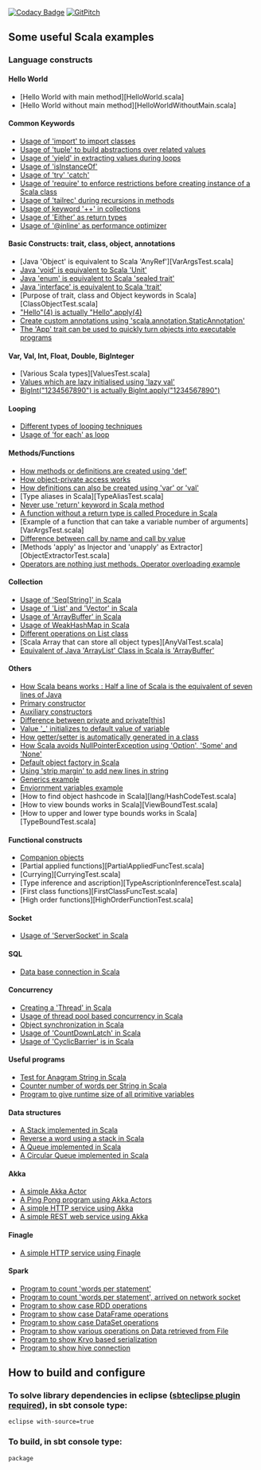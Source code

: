 [![Codacy Badge](https://api.codacy.com/project/badge/Grade/507e7b65e6794888b4a89a6682db0287)](https://www.codacy.com/app/inbravo/scala-feature-set?utm_source=github.com&amp;utm_medium=referral&amp;utm_content=inbravo/scala-feature-set&amp;utm_campaign=Badge_Grade)
[![GitPitch](https://gitpitch.com/assets/badge.svg)](https://gitpitch.com/inbravo/scala-feature-set/master?grs=github&t=white)


## Some useful Scala examples

### Language constructs

#### Hello World
-  [Hello World with main method][HelloWorld.scala]
-  [Hello World without main method][HelloWorldWithoutMain.scala]

#### Common Keywords
-  [Usage of 'import' to import classes][ImportTest.md]
-  [Usage of 'tuple' to build abstractions over related values][TupleTest.md]
-  [Usage of 'yield' in extracting values during loops][YieldTest.md]
-  [Usage of 'isInstanceOf'][InstanceOfTest.md]
-  [Usage of 'try' 'catch'][TryCatchTest.md]
-  [Usage of 'require' to enforce restrictions before creating instance of a Scala class][RequireTest.md]
-  [Usage of 'tailrec' during recursions in methods][FactorialTest.md]
-  [Usage of keyword '++' in collections][StringsTest.md]
-  [Usage of 'Either' as return types][EitherTest.md]
-  [Usage of '@inline' as performance optimizer][MethodInlineTest.md]

#### Basic Constructs: trait, class, object, annotations
-  [Java 'Object' is equivalent to Scala 'AnyRef'][VarArgsTest.scala]
-  [Java 'void' is equivalent to Scala 'Unit'][MathOpsTest.md]
-  [Java 'enum' is equivalent to Scala 'sealed trait'][SealedTraitTest.md]
-  [Java 'interface' is equivalent to Scala 'trait'][MultipleTraitTest.md]
-  [Purpose of trait, class and Object keywords in Scala][ClassObjectTest.scala]
-  ["Hello"(4) is actually "Hello".apply(4)][ApplyMethodTest.md]
-  [Create custom annotations using 'scala.annotation.StaticAnnotation'][AnnotationTest.md]
-  [The 'App' trait can be used to quickly turn objects into executable programs][EitherTest.md]

#### Var, Val, Int, Float, Double, BigInteger
-  [Various Scala types][ValuesTest.scala]
-  [Values which are lazy initialised using 'lazy val'][LazyValTest.md]
-  [BigInt("1234567890") is actually BigInt.apply("1234567890")][MathOpsTest.md]

#### Looping
-  [Different types of looping techniques][LoopTest.md]
-  [Usage of 'for each' as loop][ForEachTest.md]

#### Methods/Functions
-  [How methods or definitions are created using 'def'][MethodTest.md]
-  [How object-private access works][ObjectPrivateAccess.md]
-  [How definitions can also be created using 'var' or 'val'][VarAndValTest.md]
-  [Type aliases in Scala][TypeAliasTest.scala]
-  [Never use 'return' keyword in Scala method][AvoidReturnTest.md]
-  [A function without a return type is called Procedure in Scala][ProcedureTest.md]
-  [Example of a function that can take a variable number of arguments][VarArgsTest.scala]
-  [Difference between call by name and call by value][CallByNameAndValueTest.md]
-  [Methods 'apply' as Injector and 'unapply' as Extractor][ObjectExtractorTest.scala]
-  [Operators are nothing just methods. Operator overloading example][OperatorsAreMethods.md]

#### Collection
-  [Usage of 'Seq[String]' in Scala][SeqOfStringsTest.md]
-  [Usage of 'List' and 'Vector' in Scala][ListTest.md]
-  [Usage of 'ArrayBuffer' in Scala][ArrayBufferTest.md]
-  [Usage of WeakHashMap in Scala][WeakHashMapTest.md]
-  [Different operations on List class][ListOperationsTest.md]
-  [Scala Array that can store all object types][AnyValTest.scala]
-  [Equivalent of Java 'ArrayList' Class in Scala is 'ArrayBuffer'][ArrayBufferTest.md]

#### Others
-  [How Scala beans works : Half a line of Scala is the equivalent of seven lines of Java][PrimaryConstructorTest.md]
-  [Primary constructor][PrimaryConstructorTest.md]
-  [Auxiliary constructors][AuxiliaryConstructorsTest.md]
-  [Difference between private and private[this]][ObjectPrivateAccess.md]
-  [Value '_' initializes to default value of variable][MutatorTest.md]
-  [How getter/setter is automatically generated in a class][MutatorTest.md]
-  [How Scala avoids NullPointerException using 'Option', 'Some' and 'None'][SomeNoneOptionTest.md]
-  [Default object factory in Scala][ObjectFactoryTest.md]
-  [Using 'strip margin' to add new lines in string][CustomerRestService.md]
-  [Generics example][GenericsTest.md]
-  [Enviornment variables example][EnvironmentVarTest.md]
-  [How to find object hashcode in Scala][lang/HashCodeTest.scala]
-  [How to view bounds works in Scala][ViewBoundTest.scala]
-  [How to upper and lower type bounds works in Scala][TypeBoundTest.scala]

#### Functional constructs
-  [Companion objects][CompanionObjectTest.md]
-  [Partial applied functions][PartialAppliedFuncTest.scala]
-  [Currying][CurryingTest.scala]
-  [Type inference and ascription][TypeAscriptionInferenceTest.scala]
-  [First class functions][FirstClassFuncTest.scala]
-  [High order functions][HighOrderFunctionTest.scala] 

#### Socket
-  [Usage of 'ServerSocket' in Scala][NetworkService.md]

#### SQL
-  [Data base connection in Scala][JDBCTest.md]

#### Concurrency
-  [Creating a 'Thread' in Scala][ThreadTest.md]
-  [Usage of thread pool based concurrency in Scala][NetworkService.md]
-  [Object synchronization in Scala][WeakHashMapTest.md]
-  [Usage of 'CountDownLatch' in Scala][CountDownLatchTest.md]
-  [Usage of 'CyclicBarrier' is in Scala][CyclicBarrierTest.md]

#### Useful programs
-  [Test for Anagram String in Scala][Anagram.md]
-  [Counter number of words per String in Scala][WordFrequency.md]
-  [Program to give runtime size of all primitive variables][PrimitiveVarsSizeTest.md]

#### Data structures
-  [A Stack implemented in Scala][Stack.md]
-  [Reverse a word using a stack in Scala][ReverseTheWord.md]
-  [A Queue implemented in Scala][Queue.md]
-  [A Circular Queue implemented in Scala][CircularQueue.md]

#### Akka
-  [A simple Akka Actor][HelloActor.md]
-  [A Ping Pong program using Akka Actors][PingPongTest.md]
-  [A simple HTTP service using Akka][SimpleHttpService.md]
-  [A simple REST web service using Akka][CustomerRestService.md]

#### Finagle
-  [A simple HTTP service using Finagle][FinagleHttpService.md]

#### Spark 
-  [Program to count 'words per statement'][SparkWordCount.md]
-  [Program to count 'words per statement', arrived on network socket][SocketWordCount.md]
-  [Program to show case RDD operations][SparkRDDTest.md]
-  [Program to show case DataFrame operations][SparkDFTest.md]
-  [Program to show case DataSet operations][SparkDSTest.md]
-  [Program to show various operations on Data retrieved from File][SparkTestFileTest.md]
-  [Program to show Kryo based serialization][KryoEncodingTest.md]
-  [Program to show hive connection][SparkHiveTest.md]

## How to build and configure
### To solve library dependencies in eclipse ([sbteclipse plugin required][Using-sbteclipse.md]), in sbt console type: 
    eclipse with-source=true
 
### To build, in sbt console type:
    package


[Using-sbteclipse.md]: https://github.com/typesafehub/sbteclipse/wiki/Using-sbteclipse

[HelloWorld.md]: https://github.com/inbravo/scala-feature-set/blob/master/src/main/scala/com/inbravo/lang/HelloWorld.scala
[HelloWorldWithoutMain.md]: https://github.com/inbravo/scala-feature-set/blob/master/src/main/scala/com/inbravo/lang/HelloWorldWithoutMain.scala
[VarArgsTest.md]: https://github.com/inbravo/scala-feature-set/blob/master/src/main/scala/com/inbravo/lang/VarArgsTest.scala
[ClassObjectTest.md]: https://github.com/inbravo/scala-feature-set/blob/master/src/main/scala/com/inbravo/lang/ClassObjectTest.scala
[ValuesTest.md]: https://github.com/inbravo/scala-feature-set/blob/master/src/main/scala/com/inbravo/lang/ValuesTest.scala
[TypeAliasTest.md]: https://github.com/inbravo/scala-feature-set/blob/master/src/main/scala/com/inbravo/lang/TypeAliasTest.scala
[VarArgsTest.md]: https://github.com/inbravo/scala-feature-set/blob/master/src/main/scala/com/inbravo/lang/VarArgsTest.scala
[ObjectExtractorTest.md]: https://github.com/inbravo/scala-feature-set/blob/master/src/main/scala/com/inbravo/lang/ObjectExtractorTest.scala
[AnyValTest.md]: https://github.com/inbravo/scala-feature-set/blob/master/src/main/scala/com/inbravo/lang/AnyValTest.scala
[HashCodeTest.md]: https://github.com/inbravo/scala-feature-set/blob/master/src/main/scala/com/inbravo/lang/HashCodeTest.scala
[ViewBoundTest.md]: https://github.com/inbravo/scala-feature-set/blob/master/src/main/scala/com/inbravo/lang/ViewBoundTest.scala
[TypeBoundTest.md]: https://github.com/inbravo/scala-feature-set/blob/master/src/main/scala/com/inbravo/lang/TypeBoundTest.scala
[PartialAppliedFuncTest.md]: https://github.com/inbravo/scala-feature-set/blob/master/src/main/scala/com/inbravo/lang/PartialAppliedFuncTest.scala
[CurryingTest.md]: https://github.com/inbravo/scala-feature-set/blob/master/src/main/scala/com/inbravo/lang/CurryingTest.scala
[TypeAscriptionInferenceTest.md]: https://github.com/inbravo/scala-feature-set/blob/master/src/main/scala/com/inbravo/lang/TypeAscriptionInferenceTest.scala
[FirstClassFuncTest.md]: https://github.com/inbravo/scala-feature-set/blob/master/src/main/scala/com/inbravo/lang/FirstClassFuncTest.scala
[HighOrderFunctionTest.md]: https://github.com/inbravo/scala-feature-set/blob/master/src/main/scala/com/inbravo/lang/HighOrderFunctionTest.scala

[AvoidReturnTest.md]: https://github.com/inbravo/scala-feature-set/blob/master/src/main/scala/com/inbravo/lang/AvoidReturnTest.scala
[VarAndValTest.md]: https://github.com/inbravo/scala-feature-set/blob/master/src/main/scala/com/inbravo/lang/VarAndValTest.scala
[MethodTest.md]: https://github.com/inbravo/scala-feature-set/blob/master/src/main/scala/com/inbravo/lang/MethodTest.scala
[ArrayBufferTest.md]: https://github.com/inbravo/scala-feature-set/blob/master/src/main/scala/com/inbravo/lang/ArrayBufferTest.scala
[ProcedureTest.md]: https://github.com/inbravo/scala-feature-set/blob/master/src/main/scala/com/inbravo/lang/ProcedureTest.scala
[AnnotationTest.md]: https://github.com/inbravo/scala-feature-set/blob/master/src/main/scala/com/inbravo/lang/AnnotationTest.scala
[MutatorTest.md]: https://github.com/inbravo/scala-feature-set/blob/master/src/main/scala/com/inbravo/lang/MutatorTest.scala
[SomeNoneOptionTest.md]: https://github.com/inbravo/scala-feature-set/blob/master/src/main/scala/com/inbravo/lang/SomeNoneOptionTest.scala
[EitherTest.md]: https://github.com/inbravo/scala-feature-set/blob/master/src/main/scala/com/inbravo/lang/EitherTest.scala  
[LoopTest.md]: https://github.com/inbravo/scala-feature-set/blob/master/src/main/scala/com/inbravo/lang/LoopTest.scala  
[MultipleTraitTest.md]: https://github.com/inbravo/scala-feature-set/blob/master/src/main/scala/com/inbravo/lang/MultipleTraitTest.scala  
[SealedTraitTest.md]: https://github.com/inbravo/scala-feature-set/blob/master/src/main/scala/com/inbravo/lang/SealedTraitTest.scala 
[TupleTest.md]: https://github.com/inbravo/scala-feature-set/blob/master/src/main/scala/com/inbravo/lang/TupleTest.scala 
[ForEachTest.md]: https://github.com/inbravo/scala-feature-set/blob/master/src/main/scala/com/inbravo/lang/ForEachTest.scala 
[YieldTest.md]: https://github.com/inbravo/scala-feature-set/blob/master/src/main/scala/com/inbravo/lang/ForEachTest.scala 
[ObjectFactoryTest.md]: https://github.com/inbravo/scala-feature-set/blob/master/src/main/scala/com/inbravo/lang/ObjectFactoryTest.scala 
[ImportTest.md]: https://github.com/inbravo/scala-feature-set/blob/master/src/main/scala/com/inbravo/lang/ImportTest.scala 
[InstanceOfTest.md]: https://github.com/inbravo/scala-feature-set/blob/master/src/main/scala/com/inbravo/lang/InstanceOfTest.scala 
[PrimaryConstructorTest.md]: https://github.com/inbravo/scala-feature-set/blob/master/src/main/scala/com/inbravo/lang/PrimaryConstructorTest.scala
[AuxiliaryConstructorsTest.md]: https://github.com/inbravo/scala-feature-set/blob/master/src/main/scala/com/inbravo/lang/AuxiliaryConstructorsTest.scala
[ObjectPrivateAccess.md]: https://github.com/inbravo/scala-feature-set/blob/master/src/main/scala/com/inbravo/lang/ObjectPrivateAccess.scala
[CallByNameAndValueTest.md]: https://github.com/inbravo/scala-feature-set/blob/master/src/main/scala/com/inbravo/lang/CallByNameAndValueTest.scala
[MethodInlineTest.md]: https://github.com/inbravo/scala-feature-set/blob/master/src/main/scala/com/inbravo/lang/MethodInlineTest.scala
[GenericsTest.md]: https://github.com/inbravo/scala-feature-set/blob/master/src/main/scala/com/inbravo/lang/GenericsTest.scala 
[StringsTest.md]: https://github.com/inbravo/scala-feature-set/blob/master/src/main/scala/com/inbravo/lang/StringsTest.scala 
[SeqOfStringsTest.md]: https://github.com/inbravo/scala-feature-set/blob/master/src/main/scala/com/inbravo/lang/SeqOfStringsTest.scala 
[ListTest.md]: https://github.com/inbravo/scala-feature-set/blob/master/src/main/scala/com/inbravo/lang/SeqOfStringsTest.scala
[ListOperationsTest.md]: https://github.com/inbravo/scala-feature-set/blob/master/src/main/scala/com/inbravo/lang/ListOperationsTest.scala
[MathOpsTest.md]: https://github.com/inbravo/scala-feature-set/blob/master/src/main/scala/com/inbravo/lang/MathOpsTest.scala  
[ApplyMethodTest.md]: https://github.com/inbravo/scala-feature-set/blob/master/src/main/scala/com/inbravo/lang/ApplyMethodTest.scala
[ArrayBufferTest.md]: https://github.com/inbravo/scala-feature-set/blob/master/src/main/scala/com/inbravo/lang/SeqOfStringsTest.scala 
[CompanionObjectTest.md]: https://github.com/inbravo/scala-feature-set/blob/master/src/main/scala/com/inbravo/lang/CompanionObjectTest.scala 
[MapTest.md]: https://github.com/inbravo/scala-feature-set/blob/master/src/main/scala/com/inbravo/lang/MapTest.scala 
[EnvironmentVarTest.md]: https://github.com/inbravo/scala-feature-set/blob/master/src/main/scala/com/inbravo/lang/EnvironmentVarTest.scala 
[TryCatchTest.md]: https://github.com/inbravo/scala-feature-set/blob/master/src/main/scala/com/inbravo/lang/TryCatchTest.scala 
[RequireTest.md]: https://github.com/inbravo/scala-feature-set/blob/master/src/main/scala/com/inbravo/lang/CompanionObjectTest.scala
[OperatorsAreMethods.md]: https://github.com/inbravo/scala-feature-set/blob/master/src/main/scala/com/inbravo/lang/OperatorsAreMethods.scala 
[NetworkService.md]: https://github.com/inbravo/scala-feature-set/blob/master/src/main/scala/com/inbravo/concurrency/NetworkService.scala
[JDBCTest.md]: https://github.com/inbravo/scala-feature-set/blob/master/src/main/scala/com/inbravo/jdbc/JDBCTest.scala
[ThreadTest.md]: https://github.com/inbravo/scala-feature-set/blob/master/src/main/scala/com/inbravo/concurrency/ThreadTest.scala
[CountDownLatchTest.md]: https://github.com/inbravo/scala-feature-set/blob/master/src/main/scala/com/inbravo/concurrency/CountDownLatchTest.scala
[CyclicBarrierTest.md]: https://github.com/inbravo/scala-feature-set/blob/master/src/main/scala/com/inbravo/concurrency/CyclicBarrierTest.scala
[FactorialTest.md]: https://github.com/inbravo/scala-feature-set/blob/master/src/main/scala/com/inbravo/number/FactorialTest.scala
[LazyValTest.md]: https://github.com/inbravo/scala-feature-set/blob/master/src/main/scala/com/inbravo/lang/LazyValTest.scala
[Anagram.md]: https://github.com/inbravo/scala-feature-set/blob/master/src/main/scala/com/inbravo/string/Anagram.scala
[WordFrequency.md]: https://github.com/inbravo/scala-feature-set/blob/master/src/main/scala/com/inbravo/string/WordFrequency.scala
[Stack.md]: https://github.com/inbravo/scala-feature-set/blob/master/src/main/scala/com/inbravo/ds/stack/Stack.scala
[ReverseTheWord.md]: https://github.com/inbravo/scala-feature-set/blob/master/src/main/scala/com/inbravo/ds/stack/ReverseTheWord.scala
[Queue.md]: https://github.com/inbravo/scala-feature-set/blob/master/src/main/scala/com/inbravo/ds/queue/Queue.scala
[CircularQueue.md]: https://github.com/inbravo/scala-feature-set/blob/master/src/main/scala/com/inbravo/ds/queue/CircularQueue.scala
[PrimitiveVarsSizeTest.md]: https://github.com/inbravo/scala-feature-set/blob/master/src/main/scala/com/inbravo/memory/PrimitiveVarsSizeTest.scala
[HelloActor.md]: https://github.com/inbravo/scala-feature-set/blob/master/src/main/scala/com/inbravo/akka/basic/HelloActor.scala
[PingPongTest.md]: https://github.com/inbravo/scala-feature-set/blob/master/src/main/scala/com/inbravo/akka/basic/PingPongTest.scala
[SimpleHttpService.md]: https://github.com/inbravo/scala-feature-set/blob/master/src/main/scala/com/inbravo/akka/http/SimpleHttpService.scala
[FinagleHttpService.md]: https://github.com/inbravo/scala-feature-set/blob/master/src/main/scala/com/inbravo/finagle/FinagleHttpService.scala
[CustomerRestService.md]: https://github.com/inbravo/scala-feature-set/blob/master/src/main/scala/com/inbravo/akka/http/CustomerRestService.scala
[WeakHashMapTest.md]: https://github.com/inbravo/scala-feature-set/blob/master/src/main/scala/com/inbravo/lang/ref/WeakHashMapTest.scala
[SparkWordCount.md]: https://github.com/inbravo/scala-feature-set/blob/master/src/main/scala/com/inbravo/spark/SparkWordCount.scala
[SparkRDDTest.md]: https://github.com/inbravo/scala-feature-set/blob/master/src/main/scala/com/inbravo/spark/SparkRDDTest.scala
[SparkDFTest.md]: https://github.com/inbravo/scala-feature-set/blob/master/src/main/scala/com/inbravo/spark/SparkDFTest.scala
[SparkDSTest.md]: https://github.com/inbravo/scala-feature-set/blob/master/src/main/scala/com/inbravo/spark/SparkDSTest.scala
[SparkTestFileTest.md]: https://github.com/inbravo/scala-feature-set/blob/master/src/main/scala/com/inbravo/spark/SparkTestFileTest.scala
[SocketWordCount.md]: https://github.com/inbravo/scala-feature-set/blob/master/src/main/scala/com/inbravo/spark/SocketWordCount.scala
[KryoEncodingTest.md]: https://github.com/inbravo/scala-feature-set/blob/master/src/main/scala/com/inbravo/spark/KryoEncodingTest.scala
[SparkHiveTest.md]: https://github.com/inbravo/scala-feature-set/blob/master/src/main/scala/com/inbravo/spark/SparkHiveTest.scala
